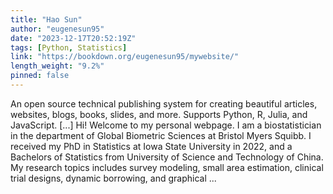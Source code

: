 ```yaml
---
title: "Hao Sun"
author: "eugenesun95"
date: "2023-12-17T20:52:19Z"
tags: [Python, Statistics]
link: "https://bookdown.org/eugenesun95/mywebsite/"
length_weight: "9.2%"
pinned: false
---
```


An open source technical publishing system for creating beautiful articles, websites, blogs, books, slides, and more. Supports Python, R, Julia, and JavaScript. [...] Hi! Welcome to my personal webpage. I am a biostatistician in the department of Global Biometric Sciences at Bristol Myers Squibb. I received my PhD in Statistics at Iowa State University in 2022, and a Bachelors of Statistics from University of Science and Technology of China. My research topics includes survey modeling, small area estimation, clinical trial designs, dynamic borrowing, and graphical ...
